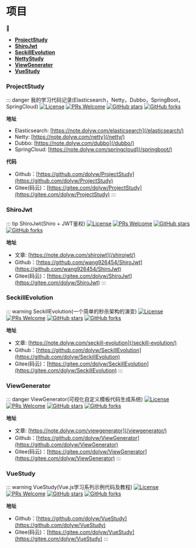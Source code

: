 # 项目

:watermelon:

- [**ProjectStudy**](https://github.com/dolyw/ProjectStudy)
- [**ShiroJwt**](/shirojwt/)
- [**SeckillEvolution**](/seckill-evolution/)
- [**NettyStudy**](/netty/)
- [**ViewGenerator**](/viewgenerator/)
- [**VueStudy**](https://github.com/dolyw/VueStudy)

### ProjectStudy

::: danger 我的学习代码记录(Elasticsearch，Netty，Dubbo，SpringBoot，SpringCloud)
[![License](https://img.shields.io/badge/license-MIT-blue.svg)](LICENSE)
[![PRs Welcome](https://img.shields.io/badge/PRs-welcome-brightgreen.svg)](https://github.com/dolyw/ProjectStudy/pulls)
[![GitHub stars](https://img.shields.io/github/stars/dolyw/ProjectStudy.svg?style=social&label=Stars)](https://github.com/dolyw/ProjectStudy)
[![GitHub forks](https://img.shields.io/github/forks/dolyw/ProjectStudy.svg?style=social&label=Fork)](https://github.com/dolyw/ProjectStudy)

**地址**

* Elasticsearch: [https://note.dolyw.com/elasticsearch](/elasticsearch/)
* Netty: [https://note.dolyw.com/netty](/netty/)
* Dubbo: [https://note.dolyw.com/dubbo](/dubbo/)
* SpringCloud: [https://note.dolyw.com/springcloud](/springboot/)

**代码**

* Github：[https://github.com/dolyw/ProjectStudy](https://github.com/dolyw/ProjectStudy)
* Gitee(码云)：[https://gitee.com/dolyw/ProjectStudy](https://gitee.com/dolyw/ProjectStudy)
:::

### ShiroJwt

::: tip ShiroJwt(Shiro + JWT鉴权)
[![License](https://img.shields.io/badge/license-MIT-blue.svg)](LICENSE)
[![PRs Welcome](https://img.shields.io/badge/PRs-welcome-brightgreen.svg)](https://github.com/wang926454/ShiroJwt/pulls)
[![GitHub stars](https://img.shields.io/github/stars/wang926454/ShiroJwt.svg?style=social&label=Stars)](https://github.com/wang926454/ShiroJwt)
[![GitHub forks](https://img.shields.io/github/forks/wang926454/ShiroJwt.svg?style=social&label=Fork)](https://github.com/wang926454/ShiroJwt)

**地址**

* 文章: [https://note.dolyw.com/shirojwt](/shirojwt/)
* Github：[https://github.com/wang926454/ShiroJwt](https://github.com/wang926454/ShiroJwt)
* Gitee(码云)：[https://gitee.com/dolyw/ShiroJwt](https://gitee.com/dolyw/ShiroJwt)
:::

### SeckillEvolution

::: warning SeckillEvolution(一个简单的秒杀架构的演变)
[![License](https://img.shields.io/badge/license-MIT-blue.svg)](LICENSE)
[![PRs Welcome](https://img.shields.io/badge/PRs-welcome-brightgreen.svg)](https://github.com/dolyw/SeckillEvolution/pulls)
[![GitHub stars](https://img.shields.io/github/stars/dolyw/SeckillEvolution.svg?style=social&label=Stars)](https://github.com/dolyw/SeckillEvolution)
[![GitHub forks](https://img.shields.io/github/forks/dolyw/SeckillEvolution.svg?style=social&label=Fork)](https://github.com/dolyw/SeckillEvolution)

**地址**

* 文章: [https://note.dolyw.com/seckill-evolution](/seckill-evolution/)
* Github：[https://github.com/dolyw/SeckillEvolution](https://github.com/dolyw/SeckillEvolution)
* Gitee(码云)：[https://gitee.com/dolyw/SeckillEvolution](https://gitee.com/dolyw/SeckillEvolution)
:::

### ViewGenerator

::: danger ViewGenerator(可视化自定义模板代码生成系统)
[![License](https://img.shields.io/badge/license-MIT-blue.svg)](LICENSE)
[![PRs Welcome](https://img.shields.io/badge/PRs-welcome-brightgreen.svg)](https://github.com/dolyw/ViewGenerator/pulls)
[![GitHub stars](https://img.shields.io/github/stars/dolyw/ViewGenerator.svg?style=social&label=Stars)](https://github.com/dolyw/ViewGenerator)
[![GitHub forks](https://img.shields.io/github/forks/dolyw/ViewGenerator.svg?style=social&label=Fork)](https://github.com/dolyw/ViewGenerator)

**地址**

* 文章: [https://note.dolyw.com/viewgenerator](/viewgenerator/)
* Github：[https://github.com/dolyw/ViewGenerator](https://github.com/dolyw/ViewGenerator)
* Gitee(码云)：[https://gitee.com/dolyw/ViewGenerator](https://gitee.com/dolyw/ViewGenerator)
:::

### VueStudy

::: warning VueStudy(Vue.js学习系列示例代码及教程)
[![License](https://img.shields.io/badge/license-MIT-blue.svg)](LICENSE)
[![PRs Welcome](https://img.shields.io/badge/PRs-welcome-brightgreen.svg)](https://github.com/wang926454/VueStudy/pulls)
[![GitHub stars](https://img.shields.io/github/stars/wang926454/VueStudy.svg?style=social&label=Stars)](https://github.com/wang926454/VueStudy)
[![GitHub forks](https://img.shields.io/github/forks/wang926454/VueStudy.svg?style=social&label=Fork)](https://github.com/wang926454/VueStudy)

**地址**

* Github：[https://github.com/dolyw/VueStudy](https://github.com/dolyw/VueStudy)
* Gitee(码云)：[https://gitee.com/dolyw/VueStudy](https://gitee.com/dolyw/VueStudy)
:::